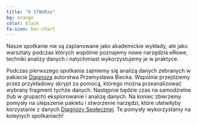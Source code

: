 ```yaml
---
title: "O STWURze"
bg: orange
color: black
fa-icon: bar-chart
---
```


Nasze spotkanie nie są zaplanowane jako akademickie wykłady, ale jako warsztaty podczas których wspólnie poznajemy
nowe narzędzia eRowe, techniki analizy danych i natychmiast wykorzystujemy je w praktyce.


Podczas pierwszego spotkania zajmiemy się analizą danych zebranych w pakiecie [Diagnoza](https://github.com/pbiecek/Diagnoza) autorstwa Przemysława Biecka.
Wspólnie przejdziemy przez przykładowy skrypt
za pomocą, którego można przeanalizować wybrany fragment tychże danych. 
Następnie będzie czas na samodzielne (lub w grupach) eksplorowanie i analizę danych. 
Na koniec zbierzemy pomysły na
ulepszenie pakietu i stworzenie narzędzi, które ułatwiłyby korzystanie z danych 
[Diagnozy Społecznej](http://diagnoza.com/). Te pomysły wykorzystamy na kolejnych spotkaniach!
